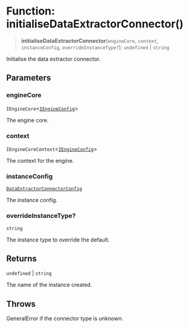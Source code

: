 # Function: initialiseDataExtractorConnector()

> **initialiseDataExtractorConnector**(`engineCore`, `context`, `instanceConfig`, `overrideInstanceType?`): `undefined` \| `string`

Initialise the data extractor connector.

## Parameters

### engineCore

`IEngineCore`\<[`IEngineConfig`](../interfaces/IEngineConfig.md)\>

The engine core.

### context

`IEngineCoreContext`\<[`IEngineConfig`](../interfaces/IEngineConfig.md)\>

The context for the engine.

### instanceConfig

[`DataExtractorConnectorConfig`](../type-aliases/DataExtractorConnectorConfig.md)

The instance config.

### overrideInstanceType?

`string`

The instance type to override the default.

## Returns

`undefined` \| `string`

The name of the instance created.

## Throws

GeneralError if the connector type is unknown.
